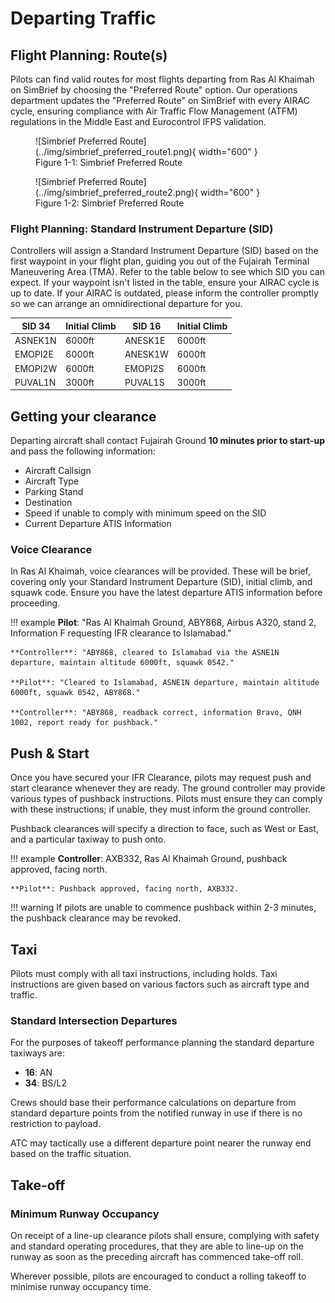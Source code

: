 # Departing Traffic
## Flight Planning: Route(s)
Pilots can find valid routes for most flights departing from Ras Al Khaimah on SimBrief by choosing the "Preferred Route" option. Our operations department updates the "Preferred Route" on SimBrief with every AIRAC cycle, ensuring compliance with Air Traffic Flow Management (ATFM) regulations in the Middle East and Eurocontrol IFPS validation.

<figure markdown>
![Simbrief Preferred Route](../img/simbrief_preferred_route1.png){ width="600" }
  <figcaption>Figure 1-1: Simbrief Preferred Route</figcaption>
</figure>

<figure markdown>
![Simbrief Preferred Route](../img/simbrief_preferred_route2.png){ width="600" }
  <figcaption>Figure 1-2: Simbrief Preferred Route</figcaption>
</figure>

### Flight Planning: Standard Instrument Departure (SID)
Controllers will assign a Standard Instrument Departure (SID) based on the first waypoint in your flight plan, guiding you out of the Fujairah Terminal Maneuvering Area (TMA). Refer to the table below to see which SID you can expect. If your waypoint isn't listed in the table, ensure your AIRAC cycle is up to date. If your AIRAC is outdated, please inform the controller promptly so we can arrange an omnidirectional departure for you.

|   SID 34  |  Initial Climb  |   SID 16  |  Initial Climb  |
|-----------|-----------------|-----------|-----------------|
|  ASNEK1N  |     6000ft      |  ANESK1E  |     6000ft      |
|  EMOPI2E  |     6000ft      |  ANESK1W  |     6000ft      |
|  EMOPI2W  |     6000ft      |  EMOPI2S  |     6000ft      |
|  PUVAL1N  |     3000ft      |  PUVAL1S  |     3000ft      |

## Getting your clearance
Departing aircraft shall contact Fujairah Ground **10 minutes prior to start-up** and pass the following information:
<ul>
    <li>Aircraft Callsign</li>
    <li>Aircraft Type</li>
    <li>Parking Stand</li>
    <li>Destination</li>
    <li>Speed if unable to comply with minimum speed on the SID</li>
    <li>Current Departure ATIS Information</li>
</ul>

### Voice Clearance
In Ras Al Khaimah, voice clearances will be provided. These will be brief, covering only your Standard Instrument Departure (SID), initial climb, and squawk code. Ensure you have the latest departure ATIS information before proceeding.

!!! example
    **Pilot**: "Ras Al Khaimah Ground, ABY868, Airbus A320, stand 2, Information F requesting IFR clearance to Islamabad."

    **Controller**: "ABY868, cleared to Islamabad via the ASNE1N departure, maintain altitude 6000ft, squawk 0542."

    **Pilot**: "Cleared to Islamabad, ASNE1N departure, maintain altitude 6000ft, squawk 0542, ABY868."

    **Controller**: "ABY868, readback correct, information Bravo, QNH 1002, report ready for pushback."

## Push & Start
Once you have secured your IFR Clearance, pilots may request push and start clearance whenever they are ready. The ground controller may provide various types of pushback instructions. Pilots must ensure they can comply with these instructions; if unable, they must inform the ground controller.

Pushback clearances will specify a direction to face, such as West or East, and a particular taxiway to push onto.

!!! example
    **Controller**: AXB332, Ras Al Khaimah Ground, pushback approved, facing north.

    **Pilot**: Pushback approved, facing north, AXB332.

!!! warning
    If pilots are unable to commence pushback within 2-3 minutes, the pushback clearance may be revoked.

## Taxi
Pilots must comply with all taxi instructions, including holds. Taxi instructions are given based on various factors such as aircraft type and traffic.

### Standard Intersection Departures
For the purposes of takeoff performance planning the standard departure taxiways are:

- **16**: AN
- **34**: BS/L2

Crews should base their performance calculations on departure from standard departure points from the notified runway in use if there is no restriction to payload.

ATC may tactically use a different departure point nearer the runway end based on the traffic situation.

## Take-off
### Minimum Runway Occupancy
On receipt of a line-up clearance pilots shall ensure, complying with safety and standard operating procedures, that they are able to line-up on the runway as soon as the preceding aircraft has commenced take-off roll.

Wherever possible, pilots are encouraged to conduct a rolling takeoff to minimise runway occupancy time.